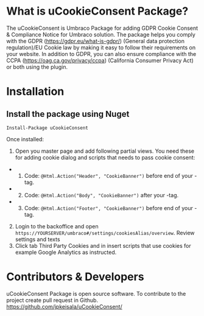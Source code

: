 # What is uCookieConsent Package?
The uCookieConsent is Umbraco Package for adding GDPR Cookie Consent & Compliance Notice for Umbraco solution. The package helps you comply with the GDPR (https://gdpr.eu/what-is-gdpr/) (General data protection regulation)/EU Cookie law by making it easy to follow their requirements on your website. In addition to GDPR, you can also ensure compliance with the CCPA (https://oag.ca.gov/privacy/ccpa) (California Consumer Privacy Act) or both using the plugin.

# Installation
## Install the package using Nuget

``` Install-Package uCookieConsent ```

Once installed:
1. Open you master page and add following partial views. You need these for adding cookie dialog and scripts that needs to pass cookie consent:

- 1. Code: `@Html.Action("Header", "CookieBanner")` before end of your </header> -tag.
- 2. Code: `@Html.Action("Body", "CookieBanner")` after your <body> -tag. 
- 3. Code: `@Html.Action("Footer", "CookieBanner")` before end of your </body> -tag.

2. Login to the backoffice and open `https://YOURSERVER/umbraco#/settings/cookiesAlias/overview`. Review settings and texts
3. Click tab Third Party Cookies and in insert scripts that use cookies for example Google Analytics as instructed.  

# Contributors & Developers
uCookieConsent Package is open source software. To contribute to the project create pull request in Github. https://github.com/jpkeisala/uCookieConsent/
